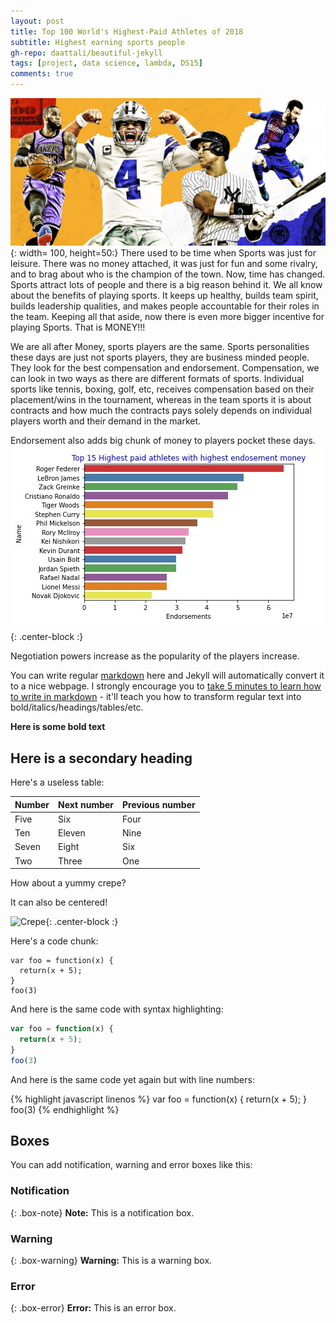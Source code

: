 ```yaml
---
layout: post
title: Top 100 World's Highest-Paid Athletes of 2018
subtitle: Highest earning sports people 
gh-repo: daattali/beautiful-jekyll
tags: [project, data science, lambda, DS15]
comments: true
---
```

![](/img/athletes.jpg){: width= 100, height=50:}
There used to be time when Sports was just for leisure. There was no money attached, it was just for fun and some rivalry, and to brag about who is the champion of the town. Now, time has changed. Sports attract lots of people and there is a big reason behind it. We all know about the benefits of playing sports. It keeps up healthy, builds team spirit, builds leadership qualities, and makes people accountable for their roles in the team. Keeping all that aside, now there is even more bigger incentive for playing Sports. That is MONEY!!!

  We are all after Money, sports players are the same. Sports personalities these days are just not sports players, they are business minded people. They look for the best compensation and endorsement. Compensation, we can look in two ways as there are different formats of sports. Individual sports like tennis, boxing, golf, etc, receives compensation based on their placement/wins in the tournament, whereas in the team sports it is about contracts and how much the contracts pays solely depends on individual players worth and their demand in the market. 
  
  Endorsement also adds big chunk of money to players pocket these days. 
  ![Plot](/img/barplot.jpg){: .center-block :}
  
  Negotiation powers increase as the popularity of the players increase. 


You can write regular [markdown](http://markdowntutorial.com/) here and Jekyll will automatically convert it to a nice webpage.  I strongly encourage you to [take 5 minutes to learn how to write in markdown](http://markdowntutorial.com/) - it'll teach you how to transform regular text into bold/italics/headings/tables/etc.

**Here is some bold text**

## Here is a secondary heading

Here's a useless table:

| Number | Next number | Previous number |
| :------ |:--- | :--- |
| Five | Six | Four |
| Ten | Eleven | Nine |
| Seven | Eight | Six |
| Two | Three | One |


How about a yummy crepe?



It can also be centered!

![Crepe](https://s3-media3.fl.yelpcdn.com/bphoto/cQ1Yoa75m2yUFFbY2xwuqw/348s.jpg){: .center-block :}

Here's a code chunk:

~~~
var foo = function(x) {
  return(x + 5);
}
foo(3)
~~~

And here is the same code with syntax highlighting:

```javascript
var foo = function(x) {
  return(x + 5);
}
foo(3)
```

And here is the same code yet again but with line numbers:

{% highlight javascript linenos %}
var foo = function(x) {
  return(x + 5);
}
foo(3)
{% endhighlight %}

## Boxes
You can add notification, warning and error boxes like this:

### Notification

{: .box-note}
**Note:** This is a notification box.

### Warning

{: .box-warning}
**Warning:** This is a warning box.

### Error

{: .box-error}
**Error:** This is an error box.
